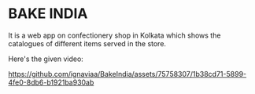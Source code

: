 # BAKE INDIA

It is a web app on confectionery shop in Kolkata which shows the catalogues of different items served in the store.

Here's the given video:


https://github.com/ignaviaa/BakeIndia/assets/75758307/1b38cd71-5899-4fe0-8db6-b1921ba930ab

